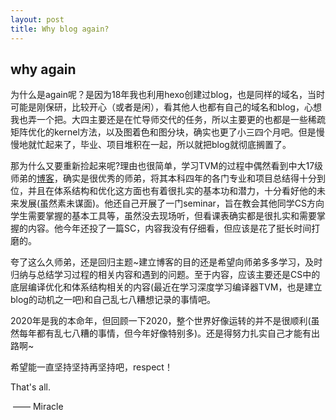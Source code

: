 ```yaml
---
layout: post
title: Why blog again?
---
```

## why again

为什么是again呢？是因为18年我也利用hexo创建过blog，也是同样的域名，当时可能是刚保研，比较开心（或者是闲），看其他人也都有自己的域名和blog，心想我也弄一个把。大四主要还是在忙导师交代的任务，所以主要更的也都是一些稀疏矩阵优化的kernel方法，以及图着色和图分块，确实也更了小三四个月吧。但是慢慢地就忙起来了，毕业、项目堆积在一起，所以就把blog就彻底搁置了。



那为什么又要重新捡起来呢?理由也很简单，学习TVM的过程中偶然看到中大17级师弟的[博客](https://chhzh123.github.io/)，确实是很优秀的师弟，将其本科四年的各门专业和项目总结得十分到位，并且在体系结构和优化这方面也有着很扎实的基本功和潜力，十分看好他的未来发展(虽然素未谋面)。他还自己开展了一门seminar，旨在教会其他同学CS方向学生需要掌握的基本工具等，虽然没去现场听，但看课表确实都是很扎实和需要掌握的内容。他今年还投了一篇SC，内容我没有仔细看，但应该是花了挺长时间打磨的。

夸了这么久师弟，还是回归主题~建立博客的目的还是希望向师弟多多学习，及时归纳与总结学习过程的相关内容和遇到的问题。至于内容，应该主要还是CS中的底层编译优化和体系结构相关的内容(最近在学习深度学习编译器TVM，也是建立blog的动机之一吧)和自己乱七八糟想记录的事情吧。



2020年是我的本命年，但回顾一下2020，整个世界好像运转的并不是很顺利(虽然每年都有乱七八糟的事情，但今年好像特别多)。还是得努力扎实自己才能有出路啊~

希望能一直坚持坚持再坚持吧，respect！

That's all.

​																																				—— Miracle



